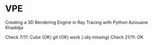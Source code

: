 # VPE
Creating a 3D Rendering Engine in Ray Tracing with Python
Aziouane Khadidja

Check 7/11: Cube (OK) git (OK) work (.obj missing)
Check 21/11: OK
